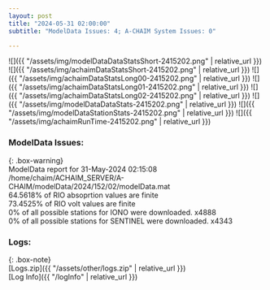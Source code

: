 ```yaml
---
layout: post
title: "2024-05-31 02:00:00"
subtitle: "ModelData Issues: 4; A-CHAIM System Issues: 0"

---
```


![]({{ "/assets/img/modelDataDataStatsShort-2415202.png" | relative_url }})
![]({{ "/assets/img/achaimDataStatsShort-2415202.png" | relative_url }})
![]({{ "/assets/img/achaimDataStatsLong00-2415202.png" | relative_url }})
![]({{ "/assets/img/achaimDataStatsLong01-2415202.png" | relative_url }})
![]({{ "/assets/img/achaimDataStatsLong02-2415202.png" | relative_url }})
![]({{ "/assets/img/modelDataDataStats-2415202.png" | relative_url }})
![]({{ "/assets/img/modelDataStationStats-2415202.png" | relative_url }})
![]({{ "/assets/img/achaimRunTime-2415202.png" | relative_url }})


### ModelData Issues:  
  
{: .box-warning}  
 ModelData report for 31-May-2024 02:15:08   
 /home/chaim/ACHAIM_SERVER/A-CHAIM/modelData/2024/152/02/modelData.mat   
 64.5618% of RIO absoprtion values are finite   
 73.4525% of RIO volt values are finite   
 0% of all possible stations for IONO were downloaded. x4888   
 0% of all possible stations for SENTINEL were downloaded. x4343   
  


### Logs:  
  
{: .box-note}  
[Logs.zip]({{ "/assets/other/logs.zip" | relative_url }})  
[Log Info]({{ "/logInfo" | relative_url }})  
